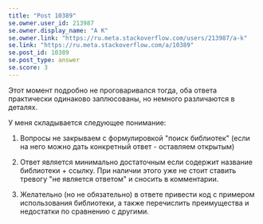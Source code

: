 ```yaml
---
title: "Post 10389"
se.owner.user_id: 213987
se.owner.display_name: "A K"
se.owner.link: "https://ru.meta.stackoverflow.com/users/213987/a-k"
se.link: "https://ru.meta.stackoverflow.com/a/10389"
se.post_id: 10389
se.post_type: answer
se.score: 3
---
```

<p>Этот момент подробно не проговаривался тогда, оба ответа практически одинаково заплюсованы, но немного различаются в деталях.</p>

<p>У меня складывается следующее понимание:</p>

<ol>
<li><p>Вопросы не закрываем с формулировкой "поиск библиотек" (если на него можно дать конкретный ответ - оставляем открытым)</p></li>
<li><p>Ответ является минимально достаточным если содержит название библиотеки + ссылку. При наличии этого уже не стоит ставить тревогу "не является ответом" и сносить в комментарии.</p></li>
<li><p>Желательно (но не обязательно) в ответе привести код с примером использования библиотеки, а также перечислить преимущества и недостатки по сравнению с другими.</p></li>
</ol>
